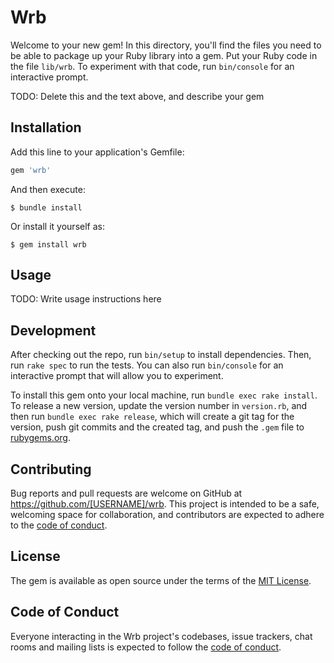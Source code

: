 # Wrb

Welcome to your new gem! In this directory, you'll find the files you need to be able to package up your Ruby library into a gem. Put your Ruby code in the file `lib/wrb`. To experiment with that code, run `bin/console` for an interactive prompt.

TODO: Delete this and the text above, and describe your gem

## Installation

Add this line to your application's Gemfile:

```ruby
gem 'wrb'
```

And then execute:

    $ bundle install

Or install it yourself as:

    $ gem install wrb

## Usage

TODO: Write usage instructions here

## Development

After checking out the repo, run `bin/setup` to install dependencies. Then, run `rake spec` to run the tests. You can also run `bin/console` for an interactive prompt that will allow you to experiment.

To install this gem onto your local machine, run `bundle exec rake install`. To release a new version, update the version number in `version.rb`, and then run `bundle exec rake release`, which will create a git tag for the version, push git commits and the created tag, and push the `.gem` file to [rubygems.org](https://rubygems.org).

## Contributing

Bug reports and pull requests are welcome on GitHub at https://github.com/[USERNAME]/wrb. This project is intended to be a safe, welcoming space for collaboration, and contributors are expected to adhere to the [code of conduct](https://github.com/[USERNAME]/wrb/blob/master/CODE_OF_CONDUCT.md).

## License

The gem is available as open source under the terms of the [MIT License](https://opensource.org/licenses/MIT).

## Code of Conduct

Everyone interacting in the Wrb project's codebases, issue trackers, chat rooms and mailing lists is expected to follow the [code of conduct](https://github.com/[USERNAME]/wrb/blob/master/CODE_OF_CONDUCT.md).
